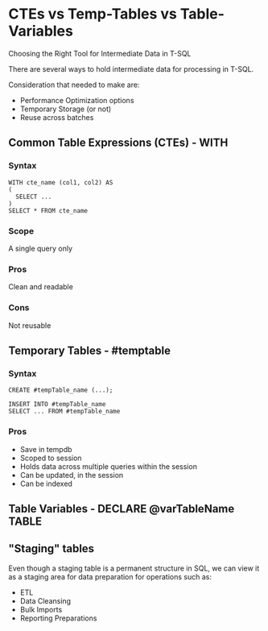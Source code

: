 # CTEs vs Temp-Tables vs Table-Variables
Choosing the Right Tool for Intermediate Data in T-SQL

There are several ways to hold intermediate data for processing in T-SQL.

Consideration that needed to make are:
- Performance Optimization options
- Temporary Storage (or not)
- Reuse across batches

## Common Table Expressions (CTEs) - WITH
### Syntax
```
WITH cte_name (col1, col2) AS
(
  SELECT ...
)
SELECT * FROM cte_name
```
### Scope
A single query only

### Pros
Clean and readable

### Cons
Not reusable

## Temporary Tables - #temptable

### Syntax
```
CREATE #tempTable_name (...);

INSERT INTO #tempTable_name
SELECT ... FROM #tempTable_name
```

### Pros
- Save in tempdb
- Scoped to session
- Holds data across multiple queries within the session
- Can be updated, in the session
- Can be indexed

## Table Variables - DECLARE @varTableName TABLE

## "Staging" tables
Even though a staging table is a permanent structure in SQL, we can view it as a staging area for data preparation for operations such as:
- ETL
- Data Cleansing
- Bulk Imports
- Reporting Preparations
